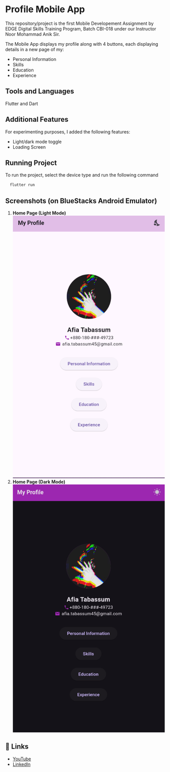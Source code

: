 # Profile Mobile App

This repository/project is the first Mobile Developement Assignment by EDGE Digital Skills Training Program, Batch CBI-018 under our Instructor Noor Mohammad Anik Sir.

The Mobile App displays my profile along with 4 buttons, each displaying details in a new page of my: 
- Personal Information 
- Skills 
- Education
- Experience

## Tools and Languages

Flutter and Dart
## Additional Features
For experimenting purposes, I added the following features:

- Light/dark mode toggle
- Loading Screen


## Running Project

To run the project, select the device type and run the following command

```bash
  flutter run
```


## Screenshots (on BlueStacks Android Emulator)
1. **Home Page (Light Mode)**
![App Screenshot](assets/images/ss1.PNG)
2. **Home Page (Dark Mode)**
![App Screenshot](assets/images/ss6.PNG)

## 🔗 Links

- [YouTube](https://www.youtube.com/channel/UCVAEiPNfFBiI65Y60ZtKrNw "YouTube Channel") 
- [LinkedIn](https://www.linkedin.com/in/afia-tabassum-805361213/ "LinkedIn Profile")




